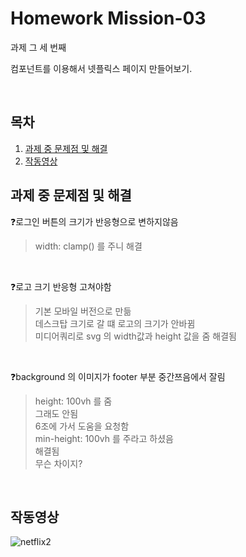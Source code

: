 # Homework Mission-03
과제 그 세 번째</br>

컴포넌트를 이용해서 넷플릭스 페이지 만들어보기.

</br>

## 목차

1. [과제 중 문제점 및 해결](#과제-중-문제점-및-해결)
2. [작동영상](#작동영상)

## 과제 중 문제점 및 해결

❓로그인 버튼의 크기가 반응형으로 변하지않음
> width: clamp() 를 주니 해결

</br>

❓로고 크기 반응형 고쳐야함
> 기본 모바일 버전으로 만듦 </br>
> 데스크탑 크기로 갈 떄 로고의 크기가 안바뀜</br>
> 미디어쿼리로 svg 의 width값과 height 값을 줌
> 해결됨


</br>


❓background 의 이미지가 footer 부분 중간쯔음에서 잘림
> height: 100vh 를 줌</br>
> 그래도 안됨</br>
> 6조에 가서 도움을 요청함</br>
> min-height: 100vh 를 주라고 하셨음</br>
> 해결됨</br>
> 무슨 차이지?


</br>

## 작동영상
![netflix2](https://github.com/asdfqaz74/home-work/assets/74591618/b7087bd7-07ca-48ab-a92e-7f495bd01490)
